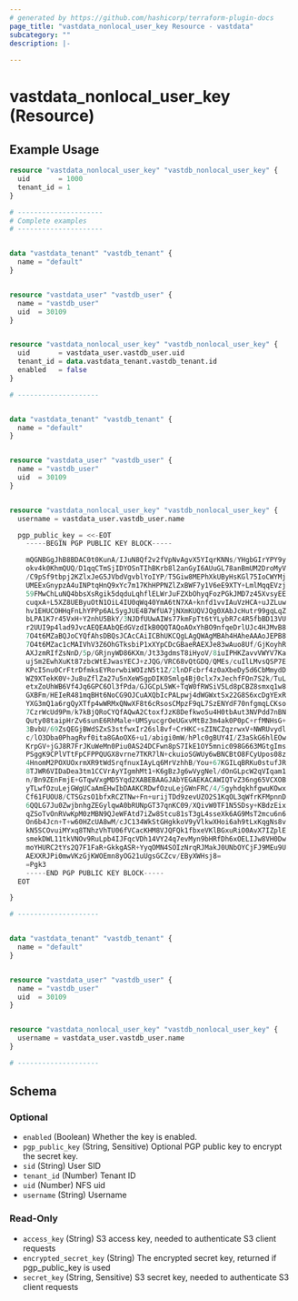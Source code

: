```yaml
---
# generated by https://github.com/hashicorp/terraform-plugin-docs
page_title: "vastdata_nonlocal_user_key Resource - vastdata"
subcategory: ""
description: |-
  
---
```


# vastdata_nonlocal_user_key (Resource)



## Example Usage

```terraform
resource "vastdata_nonlocal_user_key" "vastdb_nonlocal_user_key" {
  uid       = 1000
  tenant_id = 1
}

# ---------------------
# Complete examples
# ---------------------


data "vastdata_tenant" "vastdb_tenant" {
  name = "default"
}


resource "vastdata_user" "vastdb_user" {
  name = "vastdb_user"
  uid  = 30109
}


resource "vastdata_nonlocal_user_key" "vastdb_nonlocal_user_key" {
  uid       = vastdata_user.vastdb_user.uid
  tenant_id = data.vastdata_tenant.vastdb_tenant.id
  enabled   = false
}

# --------------------


data "vastdata_tenant" "vastdb_tenant" {
  name = "default"
}


resource "vastdata_user" "vastdb_user" {
  name = "vastdb_user"
  uid  = 30109
}


resource "vastdata_nonlocal_user_key" "vastdb_nonlocal_user_key" {
  username = vastdata_user.vastdb_user.name

  pgp_public_key = <<-EOT
    -----BEGIN PGP PUBLIC KEY BLOCK-----

    mQGNBGgJhB8BDAC0t0KunA/IJuN8Qf2v2fVpNvAgvX5YIqrKNNs/YHgbGIrYPY9y
    okv4k0KhmQUQ/D1qqCTmSjIDYOSnTIhBKrb8l2anGyI6AUuGL78anBmUM2DroMyV
    /C9pSf9tbpj2KZlxJeG5JVbdVgvblYoIYP/T5Giw8MEPhXkUByHsKGl75IoCWYMj
    UMEExGnypzA4uINPtqHnQ9xYc7m17KhHPPNZlZxBWF7y1V6eE9XTY+LmlMqqEVzj
    59FMwChLuNQ4bbsXsRgik5dqduLqhflELWrJuFZXbOhyqFozPGkJMD7z45XvsyEE
    cuqxA+L5XZ8UEByuOtN1OiL4IU0qWq40YmA6tN7XA+knfd1vvIAuVzHCA+uJZLuw
    hv1EHUCOHHqFnLhYPPp6ALSygJUE4B7WfUA7jNXmKUQVJQg0XAbJcHutr99gqLqZ
    bLPA1K7r45VxH+Y2nhU5BkY/3NJDfUUwAIWs77kmFpTt6tYLybR7c4R5fbBD13VU
    r2UUI9p4lad9JvcAEQEAAbQEdGVzdIkB0QQTAQoAOxYhBO9nfqeDrlUJc4HJMvB8
    7O4t6MZaBQJoCYQfAhsDBQsJCAcCAiICBhUKCQgLAgQWAgMBAh4HAheAAAoJEPB8
    7O4t6MZac1cMAIVhV3Z6OhGTksbiP1xXYpCDcGBaeRAEXJe83wAuo8Uf/GjKoyhR
    AXJzmRIfZsNnD/5p/GRjnyWD86KXm/Jt33gdmsT8iHyoV/8iuIPHKZavvVWYV7Ka
    ujSm2EwhXuKt87zbcWtEJwasYECJ+zJQG/VRC68vQtGDQ/QMEs/cuIlLMvsQSP7E
    KPcI5nu0CrFtrDfmksEYRorwbiWOIzN5t1Z/2lnDFcbrf4z0aXbeDy5d6CbMmydD
    WZ9XTekK0V+Ju8uZflZa27u5nXeWSgpDIK0Smlg4Bj0clx7xJechfFOn7S2k/TuL
    etxZoUhWB6Vf4Jq6GPC6Ol3fPda/GJGCpL5WK+TqW0fRWSiV5Ld8pCBZ8smxq1w8
    GXBFm/HEIeR481mqBHt6NoCG9OJCuAXQbIcPALpwj4dWGWxtSx22G8S6xcDgYExR
    YXG3mQ1a6rgQyXTfp4wWRMxQNwXF8t6cRsosCMpzF9qL7SzENYdF70nfgmqLCKso
    7CzrWcUd9Pm/k7kBjQRoCYQfAQwA2CtoxfJzK8Defkwo5u4H0tbAut3NVPdd7nBN
    Quty08taipHrZv6sunE6RhMale+UMSyucgrOeUGxvMtBz3m4ak0P0pC+rfMNHsG+
    3BvbU/69ZsQEGjBWdSZxS3stfwxIr26sl8vf+CrHKC+sZINCZqzrwxV+NWRUvydl
    c/lO3Dba0PhagRvf0ita8GAoOX6+u1/abigi0mW/hPlc0gBUY4I/Z3aSkG6hlEOw
    KrpGV+jGJ8R7FrJKuWeMn0Piu0AS24DCFwn8pS7IkE1OY5mnic098G663MGtgIms
    PSggK9CPlVTtFpCFPPQUGX8vrne7TKR7lN+ckuioSGWUy6wBNCBtO8FCyUpos08z
    4HnomM2POXUOxrmXR9tWdSrqfnuxIAyLq6MrVzhhB/You+67KGILqBRKu0stufJR
    8TJWR6VIDaDea3tm1CCVrAyYIgmhMt1+K6gBzJg6wVygNel/dOnGLpcW2qVIqam1
    n/Bn9ZEnFmjE+GTqwVxgMD5Yqd2XABEBAAGJAbYEGAEKACAWIQTvZ36ng65VCXOB
    yTLwfOzuLejGWgUCaAmEHwIbDAAKCRDwfOzuLejGWnFRC/4/5gyhdqkhfgwuKOwx
    Cf61FUOU8/CTSGzsO1bfxRCZTNw+Fn+urijTDd9zevUZO2S1KqOL3qWfrKFMpnnD
    6QQLG7Ju0ZwjbnhgZEGylqwA0bRUNpGT37qnKC09/XQivW0TF1N5SDsy+KBdzEix
    qZSoTvOnRVwKpM0zMBN9QJeWFAtd7iZw8Stcu81sT3gL4sseXk6AG9MsT2mcu6n6
    On6b4Jcn+T+w60HZcUA8wM/cJC134WkStGHgkkoV9yVlkwXHoi6ah9tLxKqgNs8v
    kN5SCOvuiMYxq8TNhzVhTU06fVCacKHM8VJQFQk1fbxeVKlBGxuRiO0AvX7IZplE
    smekDWL11tkVNOv9RuLpb4IJFqcVDh14VY24q7evMyn9bHRfDh6xOELIJw8VH0Dw
    moYHURC2tYs2Q7F1FaR+GkkgASR+YyqOMN4SOIzNrqRJMakJ0UNbOYCjFJ9MEu9U
    AEXXRJPi0mwVKzGjKWOEmn8yOG21uUgsGCZcv/EByXWHsj8=
    =Pgk3
    -----END PGP PUBLIC KEY BLOCK-----
  EOT

}

# --------------------


data "vastdata_tenant" "vastdb_tenant" {
  name = "default"
}


resource "vastdata_user" "vastdb_user" {
  name = "vastdb_user"
  uid  = 30109
}


resource "vastdata_nonlocal_user_key" "vastdb_nonlocal_user_key" {
  username = vastdata_user.vastdb_user.name
}

# --------------------
```

<!-- schema generated by tfplugindocs -->
## Schema

### Optional

- `enabled` (Boolean) Whether the key is enabled.
- `pgp_public_key` (String, Sensitive) Optional PGP public key to encrypt the secret key.
- `sid` (String) User SID
- `tenant_id` (Number) Tenant ID
- `uid` (Number) NFS uid
- `username` (String) Username

### Read-Only

- `access_key` (String) S3 access key, needed to authenticate S3 client requests
- `encrypted_secret_key` (String) The encrypted secret key, returned if pgp_public_key is used
- `secret_key` (String, Sensitive) S3 secret key, needed to authenticate S3 client requests
